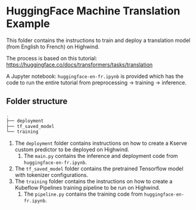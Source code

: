 # HuggingFace Machine Translation Example

This folder contains the instructions to train and deploy a translation model (from English to French) on Highwind.

The process is based on this tutorial: https://huggingface.co/docs/transformers/tasks/translation

A Jupyter notebook: `huggingface-en-fr.ipynb` is provided which has the code to run the entire tutorial from preprocessing -> training -> inference.

## Folder structure

```bash
.
├── deployment
├── tf_saved_model
└── training
```

1. The `deployment` folder contains instructions on how to create a Kserve custom predictor to be deployed on Highwind.
    1. The `main.py` contains the inference and deployment code from `huggingface-en-fr.ipynb`.
1. The `tf_saved_model` folder contains the pretrained Tensorflow model with tokenizer configurations.
1. The `training` folder contains the instructions on how to create a Kubeflow Pipelines training pipeline to be run on Highwind.
    1. The `pipeline.py` contains the training code from `huggingface-en-fr.ipynb`.
